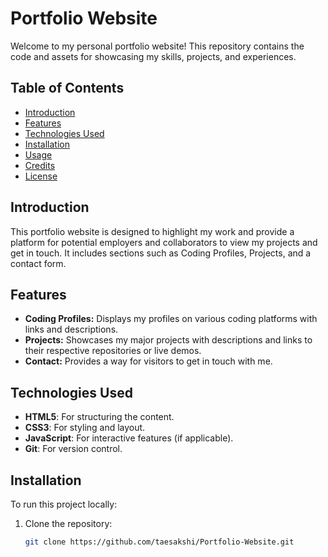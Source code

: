 # Portfolio Website

Welcome to my personal portfolio website! This repository contains the code and assets for showcasing my skills, projects, and experiences.

## Table of Contents

- [Introduction](#introduction)
- [Features](#features)
- [Technologies Used](#technologies-used)
- [Installation](#installation)
- [Usage](#usage)
- [Credits](#credits)
- [License](#license)

## Introduction

This portfolio website is designed to highlight my work and provide a platform for potential employers and collaborators to view my projects and get in touch. It includes sections such as Coding Profiles, Projects, and a contact form.

## Features

- **Coding Profiles:** Displays my profiles on various coding platforms with links and descriptions.
- **Projects:** Showcases my major projects with descriptions and links to their respective repositories or live demos.
- **Contact:** Provides a way for visitors to get in touch with me.

## Technologies Used

- **HTML5**: For structuring the content.
- **CSS3**: For styling and layout.
- **JavaScript**: For interactive features (if applicable).
- **Git**: For version control.

## Installation

To run this project locally:

1. Clone the repository:
   ```bash
   git clone https://github.com/taesakshi/Portfolio-Website.git
